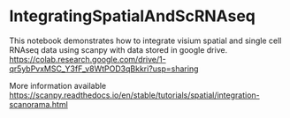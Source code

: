 # IntegratingSpatialAndScRNAseq
This notebook demonstrates how to integrate visium spatial and single cell RNAseq data using scanpy with data stored in google drive. 
https://colab.research.google.com/drive/1-qr5ybPvxMSC_Y3fF_v8WtPOD3qBkkri?usp=sharing

More information available https://scanpy.readthedocs.io/en/stable/tutorials/spatial/integration-scanorama.html
